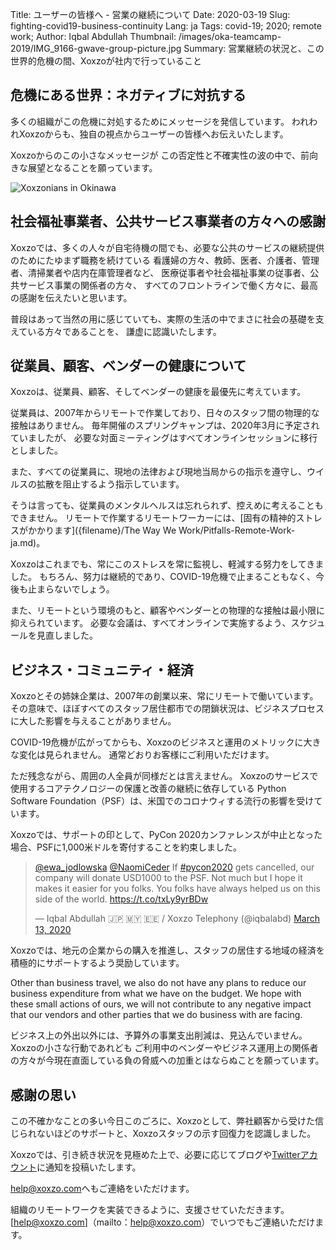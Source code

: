 Title: ユーザーの皆様へ - 営業の継続について
Date: 2020-03-19
Slug: fighting-covid19-business-continuity
Lang: ja
Tags: covid-19; 2020; remote work;
Author: Iqbal Abdullah 
Thumbnail: /images/oka-teamcamp-2019/IMG_9166-gwave-group-picture.jpg
Summary: 営業継続の状況と、この世界的危機の間、Xoxzoが社内で行っていること

## 危機にある世界：ネガティブに対抗する

多くの組織がこの危機に対処するためにメッセージを発信しています。
われわれXoxzoからも、独自の視点からユーザーの皆様へお伝えいたします。

Xoxzoからのこの小さなメッセージが この否定性と不確実性の波の中で、前向きな展望となることを願っています。

![Xoxzonians in Okinawa](/images/oka-teamcamp-2019/IMG_9071-syuri-jo.jpg)

## 社会福祉事業者、公共サービス事業者の方々への感謝

Xoxzoでは、多くの人々が自宅待機の間でも、必要な公共のサービスの継続提供のためにたゆまず職務を続けている
看護婦の方々、教師、医者、介護者、管理者、清掃業者や店内在庫管理者など、
医療従事者や社会福祉事業の従事者、公共サービス事業の関係者の方々、
すべてのフロントラインで働く方々に、最高の感謝を伝えたいと思います。

普段はあって当然の用に感じていても、実際の生活の中でまさに社会の基礎を支えている方々であることを、
謙虚に認識いたします。


## 従業員、顧客、ベンダーの健康について

Xoxzoは、従業員、顧客、そしてベンダーの健康を最優先に考えています。

従業員は、2007年からリモートで作業しており、日々のスタッフ間の物理的な接触はありません。 
毎年開催のスプリングキャンプは、2020年3月に予定されていましたが、
必要な対面ミーティングはすべてオンラインセッションに移行としました。

また、すべての従業員に、現地の法律および現地当局からの指示を遵守し、ウイルスの拡散を阻止するよう指示しています。

そうは言っても、従業員のメンタルヘルスは忘れられず、控えめに考えることもできません。 
リモートで作業するリモートワーカーには、[固有の精神的ストレスがかかります]({filename}/The Way We Work/Pitfalls-Remote-Work-ja.md)。

Xoxzoはこれまでも、常にこのストレスを常に監視し、軽減する努力をしてきました。
もちろん、努力は継続的であり、COVID-19危機で止まることもなく、今後も止まらないでしょう。

また、リモートという環境のもと、顧客やベンダーとの物理的な接触は最小限に抑えられています。 
必要な会議は、すべてオンラインで実施するよう、スケジュールを見直しました。

## ビジネス・コミュニティ・経済

Xoxzoとその姉妹企業は、2007年の創業以来、常にリモートで働いています。
その意味で、ほぼすべてのスタッフ居住都市での閉鎖状況は、ビジネスプロセスに大した影響を与えることがありません。

COVID-19危機が広がってからも、Xoxzoのビジネスと運用のメトリックに大きな変化は見られません。 
通常どおりお客様にご利用いただけます。

ただ残念ながら、周囲の人全員が同様だとは言えません。 
Xoxzoのサービスで使用するコアテクノロジーの保護と改善の継続に依存している
Python Software Foundation（PSF）は、米国でのコロナウィする流行の影響を受けています。

Xoxzoでは、サポートの印として、PyCon 2020カンファレンスが中止となった場合、PSFに1,000米ドルを寄付することを約束しました。

<blockquote class="twitter-tweet"><p lang="en" dir="ltr"><a href="https://twitter.com/ewa_jodlowska?ref_src=twsrc%5Etfw">@ewa_jodlowska</a> <a href="https://twitter.com/NaomiCeder?ref_src=twsrc%5Etfw">@NaomiCeder</a> If <a href="https://twitter.com/hashtag/pycon2020?src=hash&amp;ref_src=twsrc%5Etfw">#pycon2020</a> gets cancelled, our company will donate USD1000 to the PSF. Not much but I hope it makes it easier for you folks. You folks have always helped us on this side of the world. <a href="https://t.co/txLy9yrBDw">https://t.co/txLy9yrBDw</a></p>&mdash; Iqbal Abdullah 🇯🇵 🇲🇾 🇪🇪 / Xoxzo Telephony (@iqbalabd) <a href="https://twitter.com/iqbalabd/status/1238477812077441024?ref_src=twsrc%5Etfw">March 13, 2020</a></blockquote> <script async src="https://platform.twitter.com/widgets.js" charset="utf-8"></script>

Xoxzoでは、地元の企業からの購入を推進し、スタッフの居住する地域の経済を積極的にサポートするよう奨励しています。

Other than business travel, we also do not have any plans to reduce our business
expenditure from what we have on the budget. We hope with these small actions of ours,
we will not contribute to any negative impact that our vendors and other parties
that we do business with are facing.

ビジネス上の外出以外には、予算外の事業支出削減は、見込んでいません。Xoxzoの小さな行動であれども ご利用中のベンダーやビジネス運用上の関係者の方々が今現在直面している負の脅威への加重とはならぬことを願っています。

## 感謝の思い

この不確かなことの多い今日このごろに、Xoxzoとして、弊社顧客から受けた信じられないほどのサポートと、Xoxzoスタッフの示す回復力を認識しました。

Xoxzoでは、引き続き状況を見極めた上で、必要に応じてブログや[Twitterアカウント](https://twitter.com/xoxzocom)に通知を投稿いたします。

[help@xoxzo.com](mailto:help@xoxzo.com)へもご連絡をいただけます。

組織のリモートワークを実装できるように、支援させていただきます。 [help@xoxzo.com]（mailto：help@xoxzo.com）でいつでもご連絡いただけます。
